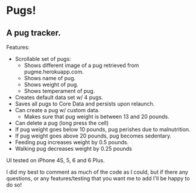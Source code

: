 # Pugs!
## A pug tracker.

Features:
- Scrollable set of pugs:
  - Shows different image of a pug retrieved from pugme.herokuapp.com.
  - Shows name of pug.
  - Shows weight of pug.
  - Shows temperament of pug.
- Creates default data set w/ 4 pugs.
- Saves all pugs to Core Data and persists upon relaunch.
- Can create a pug w/ custom data.
  - Makes sure that pug weight is between 13 and 20 pounds.
- Can delete a pug (long press the cell)
- If pug weight goes below 10 pounds, pug perishes due to malnutrition.
- If pug weight goes above 20 pounds, pug becomes sedentary.
- Feeding pug increases weight by 0.5 pounds.
- Walking pug decreases weight by 0.25 pounds

UI tested on iPhone 4S, 5, 6 and 6 Plus.

I did my best to comment as much of the code as I could, but if there any questions, or any features/testing that you want me to add I'll be happy to do so!
